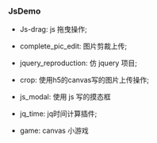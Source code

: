 ### JsDemo
- Js-drag:
js 拖曳操作;

- complete_pic_edit:
图片剪裁上传;

- jquery_reproduction:
仿 jquery 项目;

- crop:
使用h5的canvas写的图片上传操作;

- js_modal:
使用 js 写的摸态框

- jq_time:
jq时间计算插件;


- game:
canvas 小游戏
